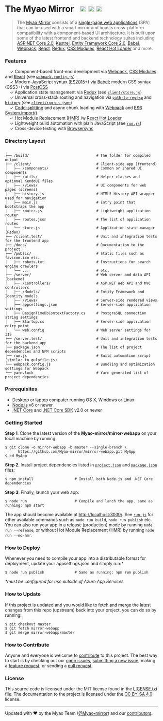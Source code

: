 # The Myao Mirror &nbsp; <a href="https://github.com/Myao-mirror/mirror-webapp/stargazers"><img src="https://img.shields.io/github/stars/Myao-mirror/mirror-webapp.svg?style=flat-square" alt="" height="20"></a> <a href="https://github.com/Myao-mirror/mirror-webapp/issues"><img src="https://img.shields.io/github/issues/Myao-mirror/mirror-webapp.svg?style=flat-square" alt="" height="20"></a> <a href="https://github.com/Myao-mirror/mirror-webapp/blob/master/LICENSE.txt"><img src="https://img.shields.io/github/license/Myao-mirror/mirror-webapp.svg?style=flat-square" alt="" height="20"></a>

> The [Myao Mirror](https://github.com/Myao-mirror/mirror-webapp) consists of a  [single-page web applications](https://en.wikipedia.org/wiki/Single-page_application)
> (SPA) that can be used with a smart mirror and boasts cross-platform compatibility with a component-based UI architecture. It is built upon some of the latest frontend and backend technology suites including [ASP.NET Core 2.0](https://dot.net/core), [Kestrel](https://github.com/aspnet/KestrelHttpServer),
> [Entity Framework Core 2.0](https://ef.readthedocs.io/en/latest/), [Babel](http://babeljs.io/), [Webpack](https://webpack.github.io/),
> [React](https://facebook.github.io/react), [Redux](http://redux.js.org/), [CSS Modules](https://github.com/css-modules/css-modules),
> [React Hot Loader](http://gaearon.github.io/react-hot-loader/) and more.

### Features
&nbsp; &nbsp; ✓ Component-based front-end development via [Webpack](https://webpack.github.io/), [CSS Modules](https://github.com/css-modules/css-modules) and [React](https://facebook.github.io/react) (see [`webpack.config.js`](webpack.config.js))<br>
&nbsp; &nbsp; ✓ Modern JavaScript syntax ([ES2015](http://babeljs.io/docs/learn-es2015/)+) via [Babel](http://babeljs.io/); modern CSS syntax (CSS3+) via [PostCSS](https://github.com/postcss/postcss)<br>
&nbsp; &nbsp; ✓ Application state management via [Redux](http://redux.js.org/) (see [`client/store.js`](client/store.js))<br>
&nbsp; &nbsp; ✓ Universal cross-stack routing and navigation via [`path-to-regexp`](https://github.com/pillarjs/path-to-regexp) and [`history`](https://github.com/ReactJSTraining/history) (see [`client/routes.json`](client/routes.json))<br>
&nbsp; &nbsp; ✓ [Code-splitting](https://github.com/webpack/docs/wiki/code-splitting) and async chunk loading with [Webpack](https://webpack.github.io/) and [ES6 System.import()](http://www.2ality.com/2014/09/es6-modules-final.html)<br>
&nbsp; &nbsp; ✓ Hot Module Replacement ([HMR](https://webpack.github.io/docs/hot-module-replacement.html)) /w [React Hot Loader](http://gaearon.github.io/react-hot-loader/)<br>
&nbsp; &nbsp; ✓ Lightweight build automation with plain JavaScript (see [`run.js`](run.js))<br>
&nbsp; &nbsp; ✓ Cross-device testing with [Browsersync](https://browsersync.io/)<br>

### Directory Layout

```shell
.
├── /build/                               # The folder for compiled output
├── /client/                              # Client-side app (frontend)
│   ├── /components/                      # Common or shared UI components
│   ├── /utils/                           # Helper classes and optional KendoUI files
│   ├── /views/                           # UI components for web pages (screens)
│   ├── history.js                        # HTML5 History API wrapper used for navigation
│   ├── main.js                           # Entry point that bootstraps the app
│   ├── router.js                         # Lightweight application router
│   ├── routes.json                       # The list of application routes
│   └── store.js                          # Application state manager (Redux)
├── /client.test/                         # Unit and integration tests for the frontend app
├── /docs/                                # Documentation to the project
├── /public/                              # Static files such as favicon.ico etc.
│   ├── robots.txt                        # Instructions for search engine crawlers
│   └── ...                               # etc.
├── /server/                              # Web server and data API (backend)
│   ├── /Controllers/                     # ASP.NET Web API and MVC controllers
│   ├── /Models/                          # Entity Framework and Identity models
│   ├── /Views/                           # Server-side rendered views
│   ├── appsettings.json                  # Server-side application settings
│   ├── DesignTimeDbContextFactory.cs     # PostgreSQL connection string settings
│   ├── Startup.cs                        # Server-side application entry point
│   └── web.config                        # Web server settings for IIS
├── /server.test/                         # Unit and integration tests for the backend app
│── package.json                          # The list of project dependencies and NPM scripts
│── run.js                                # Build automation script (similar to gulpfile.js)
└── webpack.config.js                     # Bundling and optimization settings for Webpack
└── yarn.lock                             # Yarn generated list of project dependencies
```


### Prerequisites

* Desktop or laptop computer running OS X, Windows or Linux
* [Node.js](https://nodejs.org) v6 or newer
* [.NET Core](https://www.microsoft.com/net/core) and [.NET Core SDK](https://www.microsoft.com/net/core) v2.0 or newer


### Getting Started

**Step 1**. Clone the latest version of the **Myao-mirror/mirror-webapp** on your local machine by running:

```shell
$ git clone -o mirror-webapp -b master --single-branch \
      https://github.com/Myao-mirror/mirror-webapp.git MyApp
$ cd MyApp
```

**Step 2**. Install project dependencies listed in [`project.json`](server/project.json) and
[`package.json`](package.json) files: 

```shell
$ npm install                   # Install both Node.js and .NET Core dependencies
```

**Step 3**. Finally, launch your web app:

```shell
$ node run                      # Compile and lanch the app, same as running: npm start
```

The app should become available at [http://localhost:3000/](http://localhost:3000/).
See [`run.js`](run.js) for other available commands such as `node run build`, `node run publish` etc.
You can also run your app in a release (production) mode by running `node run --release`, or without
Hot Module Replacement (HMR) by running `node run --no-hmr`.

### How to Deploy

Whenever you need to compile your
app into a distributable format for deployment, update your appsettings.json and simply run:* 

```shell
$ node run publish              # Same as running: npm run publish
```
_*must be configured for use outside of Azure App Services_

### How to Update

If this project is updated and you would like to fetch and merge the latest changes from this repo (upstream) back into your project, you can do so by running:

```shell
$ git checkout master
$ git fetch mirror-webapp
$ git merge mirror-webapp/master 
```

### How to Contribute
Anyone and everyone is welcome to [contribute](CONTRIBUTING.md) to this project. The best way to
start is by checking out our [open issues](https://github.com/Myao-mirror/mirror-webapp/issues),
[submitting a new issue](https://github.com/Myao-mirror/mirror-webapp/issues/new?labels=bug), making a [feature request](https://github.com/Myao-mirror/mirror-webapp/issues/new?labels=enhancement), or sending a [pull
request](CONTRIBUTING.md#pull-requests).

### License
This source code is licensed under the MIT license found in the [LICENSE.txt](https://github.com/Myao-mirror/mirror-webapp/blob/master/LICENSE.txt)
file. The documentation to the project is licensed under the [CC BY-SA 4.0](http://creativecommons.org/licenses/by-sa/4.0/)
license.

---
Updated with ♥ by the Myao Team ([@Myao-mirror](https://github.com/Myao-mirror)) and our [contributors](https://github.com/Myao-mirror/mirror-webapp/graphs/contributors).